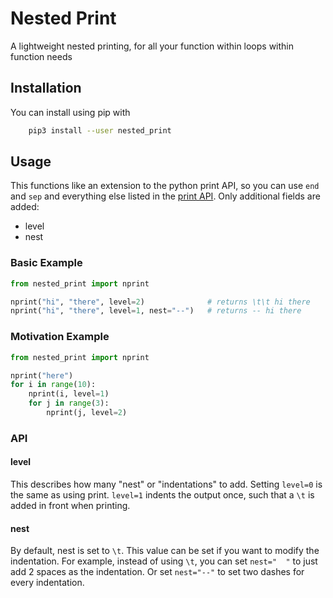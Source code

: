 # Nested Print
A lightweight nested printing, for all your function within loops within function needs

## Installation
You can install using pip with

```bash
    pip3 install --user nested_print
```

## Usage
This functions like an extension to the python print API, so you can use `end` and `sep` and everything else listed in the [print API](https://docs.python.org/3/library/functions.html#print). Only additional fields are added:

* level
* nest

### Basic Example

```python
from nested_print import nprint

nprint("hi", "there", level=2)              # returns \t\t hi there
nprint("hi", "there", level=1, nest="--")   # returns -- hi there
```

### Motivation Example

```python
from nested_print import nprint

nprint("here")
for i in range(10):
    nprint(i, level=1)
    for j in range(3):
        nprint(j, level=2)
```

### API

#### level
This describes how many "nest" or "indentations" to add. Setting `level=0` is the same as using print. `level=1` indents the output once, such that a `\t` is added in front when printing.

#### nest
By default, nest is set to `\t`. This value can be set if you want to modify the indentation. For example, instead of using `\t`, you can set `nest="  "` to just add 2 spaces as the indentation. Or set `nest="--"` to set two dashes for every indentation.
